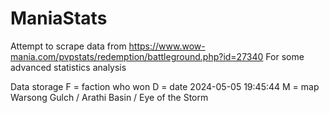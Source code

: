 # ManiaStats

Attempt to scrape data from     https://www.wow-mania.com/pvpstats/redemption/battleground.php?id=27340
For some advanced statistics analysis



Data storage
F = faction who won
D = date    2024-05-05 19:45:44
M = map     Warsong Gulch / Arathi Basin / Eye of the Storm
